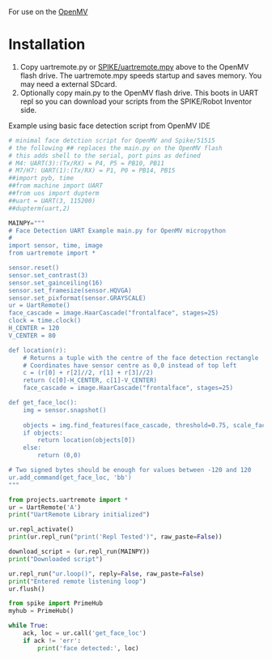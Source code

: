 For use on the [OpenMV](https://docs.openmv.io/openmvcam/quickref.html)

# Installation
1. Copy uartremote.py or [SPIKE/uartremote.mpy](https://github.com/antonvh/UartRemote/tree/master/MicroPython/SPIKE) above to the OpenMV flash drive. The uartremote.mpy speeds startup and saves memory. You may need a external SDcard.
2. Optionally copy main.py to the OpenMV flash drive. This boots in UART repl so you can download your scripts from the SPIKE/Robot Inventor side.

Example using basic face detection script from OpenMV IDE

```Python
# minimal face detction script for OpenMV and Spike/51515
# the following ## replaces the main.py on the OpenMV flash
# this adds shell to the serial, port pins as defined
# M4: UART(3):(Tx/RX) = P4, P5 = PB10, PB11
# M7/H7: UART(1):(Tx/RX) = P1, P0 = PB14, PB15
##import pyb, time
##from machine import UART
##from uos import dupterm
##uart = UART(3, 115200)
##dupterm(uart,2)

MAINPY="""
# Face Detection UART Example main.py for OpenMV micropython
#
import sensor, time, image
from uartremote import *

sensor.reset()
sensor.set_contrast(3)
sensor.set_gainceiling(16)
sensor.set_framesize(sensor.HQVGA)
sensor.set_pixformat(sensor.GRAYSCALE)
ur = UartRemote()
face_cascade = image.HaarCascade("frontalface", stages=25)
clock = time.clock()
H_CENTER = 120
V_CENTER = 80

def location(r):
    # Returns a tuple with the centre of the face detection rectangle
    # Coordinates have sensor centre as 0,0 instead of top left
    c = (r[0] + r[2]//2, r[1] + r[3]//2)
    return (c[0]-H_CENTER, c[1]-V_CENTER)
    face_cascade = image.HaarCascade("frontalface", stages=25)

def get_face_loc():
    img = sensor.snapshot()
    
    objects = img.find_features(face_cascade, threshold=0.75, scale_factor=1.25)
    if objects:
        return location(objects[0])
    else:
        return (0,0)

# Two signed bytes should be enough for values between -120 and 120
ur.add_command(get_face_loc, 'bb')
"""

from projects.uartremote import *
ur = UartRemote('A')
print("UartRemote Library initialized")

ur.repl_activate()
print(ur.repl_run("print('Repl Tested')", raw_paste=False))

download_script = (ur.repl_run(MAINPY))
print("Downloaded script")

ur.repl_run("ur.loop()", reply=False, raw_paste=False)
print("Entered remote listening loop")
ur.flush()

from spike import PrimeHub
myhub = PrimeHub()

while True:
    ack, loc = ur.call('get_face_loc')
    if ack != 'err':
        print('face detected:', loc)
```

